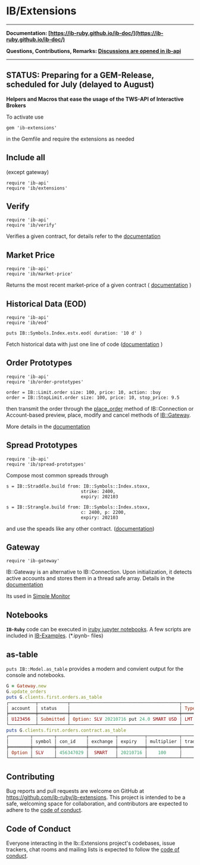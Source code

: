 # IB/Extensions

---

__Documentation: [https://ib-ruby.github.io/ib-doc/](https://ib-ruby.github.io/ib-doc/)__  

__Questions, Contributions, Remarks: [Discussions are opened in ib-api](https://github.com/ib-ruby/ib-api/discussions)__

---
__STATUS:  Preparing for a GEM-Release, scheduled for July__  (delayed to August)
---

__Helpers and Macros that ease the usage of the TWS-API of Interactive Brokers__

To activate use
```
gem 'ib-extensions'
```
in the Gemfile and require the extensions as needed

## Include all
(except gateway)
```
require 'ib-api'
require 'ib/extensions'
```

## Verify
```
require 'ib-api'
require 'ib/verify'
```
Verifies a given contract, for details refer to the [documentation](https://ib-ruby.github.io/ib-doc/Verify_contracts.html )

## Market Price
```
require 'ib-api'
require 'ib/market-price'
```
Returns the most recent market-price of a given contract  ( [documentation](https://ib-ruby.github.io/ib-doc/market_price.html) )

## Historical Data (EOD)
```
require 'ib-api'
require 'ib/eod'

puts IB::Symbols.Index.estx.eod( duration: '10 d' )
```
Fetch historical data with just one line of code  ([documentation](https://ib-ruby.github.io/ib-doc/Historical_data.html) )

## Order Prototypes
```
require 'ib-api'
require 'ib/order-prototypes'

order = IB::Limit.order size: 100, price: 10, action: :buy
order = IB::StopLimit.order size: 100, price: 10, stop_price: 9.5
```

then transmit the order through  the [place_order](https://ib-ruby.github.io/ib-doc/order_placement.html)  method of IB::Connection or  Account-based  preview, place, modify and cancel methods of [IB::Gateway](https://ib-ruby.github.io/ib-doc/order_placement.html).

More details in the [documentation](https://ib-ruby.github.io/ib-doc/order_prototypes.html) 


## Spread Prototypes

```
require 'ib-api'
require 'ib/spread-prototypes'
```

Compose most common spreads through

```
s = IB::Straddle.build from: IB::Symbols::Index.stoxx, 
                            strike: 2400, 
                            expiry: 202103 
                            
s = IB::Strangle.build from: IB::Symbols::Index.stoxx, 
                            c: 2400, p: 2200, 
                            expiry: 202103 

```
and use the speads like any other contract. ([documentation](https://ib-ruby.github.io/ib-doc/spreads.html))

## Gateway 
```
require 'ib-gateway'
```
IB::Gateway is an alternative to IB::Connection. Upon initialization, it detects active accounts and stores them in a thread safe array. 
Details in the [documentation](https://ib-ruby.github.io/ib-doc/gateway.html)

Its used in [Simple Monitor](https://github.com/ib-ruby/simple-monitor)


## Notebooks
**`IB-Ruby`** code can be executed in [iruby jupyter notebooks](https://github.com/SciRuby/iruby). A few scripts are included in [IB-Examples](https://github.com/ib-ruby/ib-examples). (*.ipynb- files)


## as-table
`puts IB::Model.as_table` provides a modern and convient output for the console and notebooks.

```ruby
G = Gateway.new
G.update_orders
puts G.clients.first.orders.as_table
┌──────────┬───────────┬─────────────────────────────────────────┬──────┬─────┬────────┬────────┬───────┬────────┐
│ account  │ status    │                                         │ Type │ tif │ action │ amount │ price │ id/fee │
╞══════════╪═══════════╪═════════════════════════════════════════╪══════╪═════╪════════╪════════╪═══════╪════════╡
│ U123456  │ Submitted │ Option: SLV 20210716 put 24.0 SMART USD │ LMT  │ GTC │ sell   │ 5.0    │ 0.98  │ 0      │
└──────────┴───────────┴─────────────────────────────────────────┴──────┴─────┴────────┴────────┴───────┴────────┘
puts G.clients.first.orders.contract.as_table
┌────────┬────────┬───────────┬──────────┬──────────┬────────────┬───────────────┬───────┬────────┬──────────┐
│        │ symbol │ con_id    │ exchange │ expiry   │ multiplier │ trading-class │ right │ strike │ currency │
╞════════╪════════╪═══════════╪══════════╪══════════╪════════════╪═══════════════╪═══════╪════════╪══════════╡
│ Option │ SLV    │ 456347029 │  SMART   │ 20210716 │    100     │      SLV      │  put  │   24.0 │   USD    │
└────────┴────────┴───────────┴──────────┴──────────┴────────────┴───────────────┴───────┴────────┴──────────┘

```
## Contributing

Bug reports and pull requests are welcome on GitHub at https://github.com/ib-ruby/ib-extensions. This project is intended to be a safe, welcoming space for collaboration, and contributors are expected to adhere to the [code of conduct](https://github.com/[ib-ruby/ib-extensions/blob/master/CODE_OF_CONDUCT.md).


## Code of Conduct

Everyone interacting in the Ib::Extensions project's codebases, issue trackers, chat rooms and mailing lists is expected to follow the [code of conduct](https://github.com/ib-ruby/ib-extensions/blob/master/CODE_OF_CONDUCT.md).
